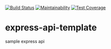 [![Build Status](https://travis-ci.com/markhuz1925/express-api-template.svg?branch=master)](https://travis-ci.com/markhuz1925/express-api-template) [![Maintainability](https://api.codeclimate.com/v1/badges/93c88bc98c65b47370c7/maintainability)](https://codeclimate.com/github/markhuz1925/express-api-template/maintainability) [![Test Coverage](https://api.codeclimate.com/v1/badges/93c88bc98c65b47370c7/test_coverage)](https://codeclimate.com/github/markhuz1925/express-api-template/test_coverage)

# express-api-template
sample express api

